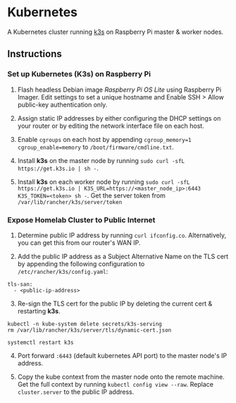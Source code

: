 # Kubernetes

A Kubernetes cluster running [k3s](https://k3s.io/) on Raspberry Pi master & worker nodes.

## Instructions

### Set up Kubernetes (K3s) on Raspberry Pi

1. Flash headless Debian image _Raspberry Pi OS Lite_ using Raspberry Pi Imager. Edit settings to set a unique hostname and Enable SSH > Allow public-key authentication only.

2. Assign static IP addresses by either configuring the DHCP settings on your router or by editing the network interface file on each host.

3. Enable `cgroups` on each host by appending `cgroup_memory=1 cgroup_enable=memory` to `/boot/firmware/cmdline.txt`.

4. Install **k3s** on the master node by running `sudo curl -sfL https://get.k3s.io | sh -`.

5. Install **k3s** on each worker node by running `sudo curl -sfL https://get.k3s.io | K3S_URL=https://<master_node_ip>:6443 K3S_TOKEN=<token> sh -`. Get the server token from `/var/lib/rancher/k3s/server/token`

### Expose Homelab Cluster to Public Internet

1. Determine public IP address by running `curl ifconfig.co`. Alternatively, you can get this from our router's WAN IP.

2. Add the public IP address as a Subject Alternative Name on the TLS cert by appending the following configuration to `/etc/rancher/k3s/config.yaml`:

```
tls-san: 
  - <public-ip-address>
```

3. Re-sign the TLS cert for the public IP by deleting the current cert & restarting **k3s**.

```
kubectl -n kube-system delete secrets/k3s-serving
rm /var/lib/rancher/k3s/server/tls/dynamic-cert.json

systemctl restart k3s
```

4. Port forward `:6443` (default kubernetes API port) to the master node's IP address.

5. Copy the kube context from the master node onto the remote machine. Get the full context by running `kubectl config view --raw`. Replace `cluster.server` to the public IP address.
